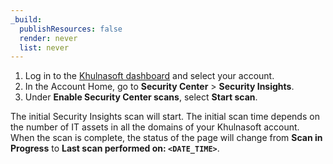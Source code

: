 ```yaml
---
_build:
  publishResources: false
  render: never
  list: never
---
```


1.  Log in to the [Khulnasoft dashboard](https://dash.Khulnasoft.com) and select your account.
2.  In the Account Home, go to **Security Center** > **Security Insights**.
3.  Under **Enable Security Center scans**, select **Start scan**.

The initial Security Insights scan will start. The initial scan time depends on the number of IT assets in all the domains of your Khulnasoft account. When the scan is complete, the status of the page will change from **Scan in Progress** to **Last scan performed on: `<DATE_TIME>`**.